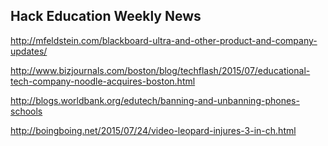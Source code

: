 ## Hack Education Weekly News

http://mfeldstein.com/blackboard-ultra-and-other-product-and-company-updates/

http://www.bizjournals.com/boston/blog/techflash/2015/07/educational-tech-company-noodle-acquires-boston.html

http://blogs.worldbank.org/edutech/banning-and-unbanning-phones-schools

http://boingboing.net/2015/07/24/video-leopard-injures-3-in-ch.html
